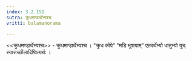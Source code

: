 ```yaml
---
index: 3.2.151
sutra: क्रुधमण्डार्थेभ्यश्च
vritti: balamanorama

---
```

<<क्रुधमण्डार्थेभ्यश्च>> - क्रुधमण्डार्थेभ्यश्च । "क्रुध कोपे" "मडि भूषायाम्" एतदर्थेभ्यो धातुभ्यो युच् स्यात्तच्छीलादिष्वित्यर्थः । 
